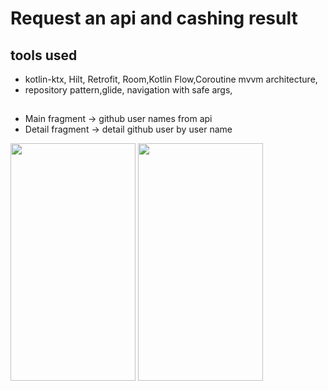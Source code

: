 # Request an api and cashing result 

## tools used
 - kotlin-ktx, Hilt, Retrofit, Room,Kotlin Flow,Coroutine mvvm architecture,
 - repository pattern,glide, navigation with safe args, 

##
- Main fragment -> github user names from api
- Detail fragment -> detail github user by user name

<img src="https://github.com/oguzhan3437/temp/blob/main/21f914f6-cf61-488e-9a3e-d5fad5e3bad1.jpg" width="200" height="380"/> <img src="https://github.com/oguzhan3437/temp/blob/main/8dae3952-7258-4bba-95cb-5149941ab2b6.jpg" width="200" height="380"/>
